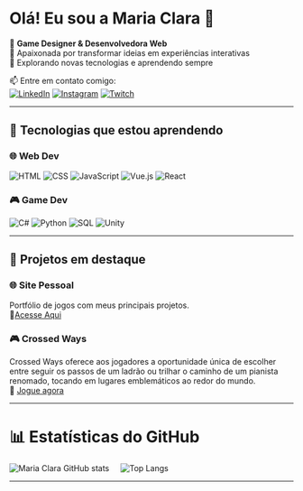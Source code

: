 # Olá! Eu sou a Maria Clara 💚

🔹 **Game Designer & Desenvolvedora Web**  
🔹 Apaixonada por transformar ideias em experiências interativas  
🔹 Explorando novas tecnologias e aprendendo sempre  

📫 Entre em contato comigo:  
[![LinkedIn](https://img.shields.io/badge/LinkedIn-0077B5?style=for-the-badge&logo=linkedin&logoColor=white)](https://www.linkedin.com/in/maria-clara-rezende-vianna-2198491b8/)  [![Instagram](https://img.shields.io/badge/Instagram-E4405F?style=for-the-badge&logo=instagram&logoColor=white)](https://www.instagram.com/why_clarinharv/)  [![Twitch](https://img.shields.io/badge/Twitch-9146FF?style=for-the-badge&logo=twitch&logoColor=white)](https://www.twitch.tv/why_clararv)   

---

## 🚀 Tecnologias que estou aprendendo  

### 🌐 Web Dev
![HTML](https://img.shields.io/badge/HTML5-E34F26?style=for-the-badge&logo=html5&logoColor=white) 
![CSS](https://img.shields.io/badge/CSS3-1572B6?style=for-the-badge&logo=css3&logoColor=white) 
![JavaScript](https://img.shields.io/badge/JavaScript-F7DF1E?style=for-the-badge&logo=javascript&logoColor=black) 
![Vue.js](https://img.shields.io/badge/Vue.js-4FC08D?style=for-the-badge&logo=vue.js&logoColor=white) 
![React](https://img.shields.io/badge/React-61DAFB?style=for-the-badge&logo=react&logoColor=black)

### 🎮 Game Dev
![C#](https://img.shields.io/badge/C%23-239120?style=for-the-badge&logo=c-sharp&logoColor=white)
![Python](https://img.shields.io/badge/Python-3776AB?style=for-the-badge&logo=python&logoColor=white)
![SQL](https://img.shields.io/badge/SQL-4479A1?style=for-the-badge&logo=postgresql&logoColor=white)
![Unity](https://img.shields.io/badge/Unity-100000?style=for-the-badge&logo=unity&logoColor=white)


---

## 📌 Projetos em destaque  

### 🌐 Site Pessoal  
Portfólio de jogos com meus principais projetos.  
🔗[Acesse Aqui](https://portifolio-a4u4xhatf-mariaclararvns-projects.vercel.app/)

### 🎮 Crossed Ways  
Crossed Ways oferece aos jogadores a oportunidade única de escolher entre seguir os passos de um ladrão ou trilhar o caminho de um pianista renomado, tocando em lugares emblemáticos ao redor do mundo.  
🔗 [Jogue agora](https://alp4ca.itch.io/crossed-ways)  

---

<div>
  <h1>📊 Estatísticas do GitHub </h1>
  <div style="display: flex; gap: 20px;">
    <img src="https://github-readme-stats.vercel.app/api?username=MariaClaraRVN&show_icons=true&theme=transparent" alt="Maria Clara GitHub stats" />
    <img src="https://github-readme-stats.vercel.app/api/top-langs/?username=MariaClaraRVN&layout=compact&theme=transparent" alt="Top Langs" />
</div>
</div>

---
